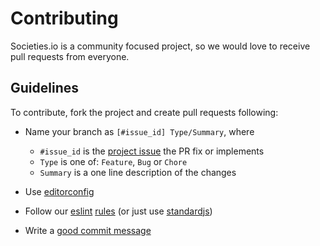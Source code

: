 # Contributing

Societies.io is a community focused project, so we would
love to receive pull requests from everyone.

## Guidelines

To contribute, fork the project and create pull requests following:

- Name your branch as `[#issue_id] Type/Summary`, where

  + `#issue_id` is the [project issue](https://github.com/paulodiovani/societies.io/issues) the PR fix or implements
  + `Type` is one of: `Feature`, `Bug` or `Chore`
  + `Summary` is a one line description of the changes

- Use [editorconfig](http://editorconfig.org/)

- Follow our [eslint](http://eslint.org/) [rules](./.eslintrc.js) (or just use [standardjs](https://standardjs.com/))

- Write a [good commit message](http://tbaggery.com/2008/04/19/a-note-about-git-commit-messages.html)
